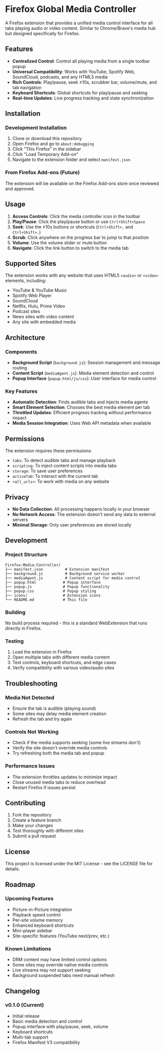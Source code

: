 # Firefox Global Media Controller

A Firefox extension that provides a unified media control interface for all tabs playing audio or video content. Similar to Chrome/Brave's media hub but designed specifically for Firefox.

## Features

- **Centralized Control**: Control all playing media from a single toolbar popup
- **Universal Compatibility**: Works with YouTube, Spotify Web, SoundCloud, podcasts, and any HTML5 media
- **Rich Controls**: Play/pause, seek ±10s, scrubber bar, volume/mute, and tab navigation
- **Keyboard Shortcuts**: Global shortcuts for play/pause and seeking
- **Real-time Updates**: Live progress tracking and state synchronization

## Installation

### Development Installation

1. Clone or download this repository
2. Open Firefox and go to `about:debugging`
3. Click "This Firefox" in the sidebar
4. Click "Load Temporary Add-on"
5. Navigate to the extension folder and select `manifest.json`

### From Firefox Add-ons (Future)

The extension will be available on the Firefox Add-ons store once reviewed and approved.

## Usage

1. **Access Controls**: Click the media controller icon in the toolbar
2. **Play/Pause**: Click the play/pause button or use `Ctrl+Shift+Space`
3. **Seek**: Use the ±10s buttons or shortcuts (`Ctrl+Shift+,` and `Ctrl+Shift+.`)
4. **Scrub**: Click anywhere on the progress bar to jump to that position
5. **Volume**: Use the volume slider or mute button
6. **Navigate**: Click the link button to switch to the media tab

## Supported Sites

The extension works with any website that uses HTML5 `<audio>` or `<video>` elements, including:

- YouTube & YouTube Music
- Spotify Web Player
- SoundCloud
- Netflix, Hulu, Prime Video
- Podcast sites
- News sites with video content
- Any site with embedded media

## Architecture

### Components

- **Background Script** (`background.js`): Session management and message routing
- **Content Script** (`mediaAgent.js`): Media element detection and control
- **Popup Interface** (`popup.html/js/css`): User interface for media control

### Key Features

- **Automatic Detection**: Finds audible tabs and injects media agents
- **Smart Element Selection**: Chooses the best media element per tab
- **Throttled Updates**: Efficient progress tracking without performance impact
- **Media Session Integration**: Uses Web API metadata when available

## Permissions

The extension requires these permissions:

- `tabs`: To detect audible tabs and manage playback
- `scripting`: To inject content scripts into media tabs
- `storage`: To save user preferences
- `activeTab`: To interact with the current tab
- `<all_urls>`: To work with media on any website

## Privacy

- **No Data Collection**: All processing happens locally in your browser
- **No Network Access**: The extension doesn't send any data to external servers
- **Minimal Storage**: Only user preferences are stored locally

## Development

### Project Structure

```
Firefox-Media-Controller/
├── manifest.json          # Extension manifest
├── background.js          # Background service worker
├── mediaAgent.js          # Content script for media control
├── popup.html            # Popup interface
├── popup.js              # Popup functionality
├── popup.css             # Popup styling
├── icons/                # Extension icons
└── README.md             # This file
```

### Building

No build process required - this is a standard WebExtension that runs directly in Firefox.

### Testing

1. Load the extension in Firefox
2. Open multiple tabs with different media content
3. Test controls, keyboard shortcuts, and edge cases
4. Verify compatibility with various video/audio sites

## Troubleshooting

### Media Not Detected

- Ensure the tab is audible (playing sound)
- Some sites may delay media element creation
- Refresh the tab and try again

### Controls Not Working

- Check if the media supports seeking (some live streams don't)
- Verify the site doesn't override media controls
- Try refreshing both the media tab and popup

### Performance Issues

- The extension throttles updates to minimize impact
- Close unused media tabs to reduce overhead
- Restart Firefox if issues persist

## Contributing

1. Fork the repository
2. Create a feature branch
3. Make your changes
4. Test thoroughly with different sites
5. Submit a pull request

## License

This project is licensed under the MIT License - see the LICENSE file for details.

## Roadmap

### Upcoming Features

- Picture-in-Picture integration
- Playback speed control
- Per-site volume memory
- Enhanced keyboard shortcuts
- Mini-player sidebar
- Site-specific features (YouTube next/prev, etc.)

### Known Limitations

- DRM content may have limited control options
- Some sites may override native media controls
- Live streams may not support seeking
- Background suspended tabs need manual refresh

## Changelog

### v0.1.0 (Current)

- Initial release
- Basic media detection and control
- Popup interface with play/pause, seek, volume
- Keyboard shortcuts
- Multi-tab support
- Firefox Manifest V3 compatibility